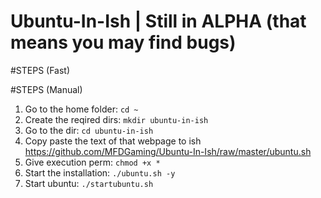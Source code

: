 # Ubuntu-In-Ish | Still in ALPHA (that means you may find bugs)

#STEPS (Fast)



#STEPS (Manual)

1. Go to the home folder: `cd ~`
2. Create the reqired dirs: `mkdir ubuntu-in-ish`
3. Go to the dir: `cd ubuntu-in-ish`
4. Copy paste the text of that webpage to ish https://github.com/MFDGaming/Ubuntu-In-Ish/raw/master/ubuntu.sh
5. Give execution perm: `chmod +x *`
6. Start the installation: `./ubuntu.sh -y`
7. Start ubuntu: `./startubuntu.sh`
